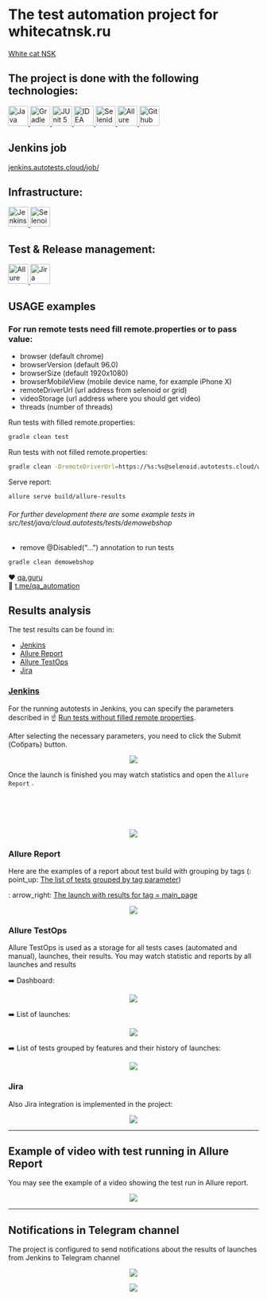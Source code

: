 # The test automation project for whitecatnsk.ru
<a target="_blank" href="https://www.whitecatnsk.ru/">White cat NSK</a>

## The project is done with the following technologies:
<a href="https://www.java.com/en/">
    <img src="media/icons/Java_icon.png" width="40" height="40"  alt="Java"/>
</a>
<a href="https://gradle.org/">
    <img src="media/icons/Intellij_icon.png" width="40" height="40"  alt="Gradle"/>
</a>
<a href="https://junit.org/junit5/">
    <img src="media/icons/JUnit5_icon.png" width="40" height="40"  alt="JUnit 5"/>
</a>
<a href="https://www.jetbrains.com/idea/">
    <img src="media/icons/Intellij_icon.png" width="40" height="40"  alt="IDEA"/>
</a>
<a href="https://ru.selenide.org/">
    <img src="media/icons/Selenide_icon.svg" width="40" height="40"  alt="Selenide"/>
</a>
<a href="https://docs.qameta.io/allure/">
    <img src="media/icons/Allure_Report_icon.svg" width="40" height="40"  alt="Allure SE"/>
</a>
<a href="https://github.com/npocbet/whitecatnsktests">
    <img src="media/icons/Github_icon.png" width="40" height="40"  alt="Github"/>
</a>

## Jenkins job
<a target="_blank" href="https://jenkins.autotests.cloud/job/whitecatnsk/">jenkins.autotests.cloud/job/</a>

## Infrastructure:
<a href="https://jenkins.autotests.cloud/job/whitecatnsk/">
    <img src="media/icons/Jenkins_icon.svg" width="40" height="40"  alt="Jenkins"/>
</a>
<a href="https://selenoid.autotests.cloud/#/">
    <img src="media/icons/Selenoid_icon.svg" width="40" height="40"  alt="Selenoid"/>
</a>

## Test & Release management:

<a href="https://allure.autotests.cloud/project/811/test-cases?treeId=0">
    <img src="media/icons/Allure_TestOps_icon.svg" width="40" height="40"  alt="Allure TestOps"/>
</a>

<a href="https://jira.autotests.cloud/browse/HOMEWORK-289">
    <img src="media/icons/Jira_icon.png" width="40" height="40"  alt="Jira"/>
</a>

## USAGE examples

### For run remote tests need fill remote.properties or to pass value:

* browser (default chrome)
* browserVersion (default 96.0)
* browserSize (default 1920x1080)
* browserMobileView (mobile device name, for example iPhone X)
* remoteDriverUrl (url address from selenoid or grid)
* videoStorage (url address where you should get video)
* threads (number of threads)


Run tests with filled remote.properties:
```bash
gradle clean test
```

Run tests with not filled remote.properties:
```bash
gradle clean -DremoteDriverUrl=https://%s:%s@selenoid.autotests.cloud/wd/hub/ -DvideoStorage=https://selenoid.autotests.cloud/video/ -Dthreads=1 test
```

Serve report:
```bash
allure serve build/allure-results
```


###### For further development there are some example tests in src/test/java/cloud.autotests/tests/demowebshop
* remove @Disabled("...") annotation to run tests
```bash
gradle clean demowebshop
```

:heart: <a target="_blank" href="https://qa.guru">qa.guru</a><br/>
:blue_heart: <a target="_blank" href="https://t.me/qa_automation">t.me/qa_automation</a>

## Results analysis

The test results can be found in:
+ [Jenkins](#jenkins)
+ [Allure Report](#allure-report)
+ [Allure TestOps](#allure-testOps)
+ [Jira](#jira)


### [Jenkins](https://jenkins.autotests.cloud/job/09-npocbet_hw_13/)

For the running autotests in Jenkins, you can specify the parameters described
in :point_up:  [Run tests without filled remote properties](#run-tests-without-filled-remote-properties).

After selecting the necessary parameters, you need to click the Submit (Собрать) button.

<p align="center">
  <img src="media/screenshots/jenkins 1.png">
</p>

Once the launch is finished you may watch statistics and open the `Allure Report` <img width="2%" title="Allure Report" src="images/logo/Allure_Report_icon.svg">

<p align="center">
  <img src="media/screenshots/jenkins 2.png">
</p>

### Allure Report

Here are the examples of a report about test build with grouping by tags (:
point_up: [The list of tests grouped by tag parameter](#the-list-of-tests-grouped-by-tag-parameter))

:
arrow_right: [The launch with results for tag = main_page](https://jenkins.autotests.cloud/job/09-elenakomarova-itfinland-project-ui/32/allure/)

<p align="center">
  <img src="media/screenshots/allure 1.png">
</p>

### Allure TestOps

Allure TestOps is used as a storage for all tests cases (automated and manual), launches, their results. You may watch statistic and reports by all launches and results

:arrow_right: Dashboard:

<p align="center">
  <img src="media/screenshots/allure 2.png">
</p>

:arrow_right: List of launches:

<p align="center">
  <img src="media/screenshots/allure 3.png">
</p>

:arrow_right: List of tests grouped by features and their history of launches:

<p align="center">
  <img src="images/screens/Allure_TestOps_test_cases.PNG">
</p>

### Jira

Also Jira integration is implemented in the project:

<p align="center">
  <img src="media/screenshots/jira.png">
</p>


___

## Example of video with test running in Allure Report

You may see the example of a video showing the test run in Allure report.

<p align="center">
  <img src="media/screenshots/allure-video.gif">
</p>


___

## Notifications in Telegram channel

The project is configured to send notifications about the results of launches from Jenkins to Telegram channel

<p align="center">
  <img src="media/screenshots/telegram 1.png">
</p>

<p align="center">
  <img src="media/screenshots/telegram 2.png">
</p>
